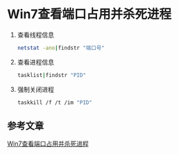 # Win7查看端口占用并杀死进程

1. 查看线程信息

   ```sh
   netstat -ano|findstr "端口号"
   ```

2. 查看进程信息

   ```sh
   tasklist|findstr "PID"
   ```

3. 强制关闭进程

   ```sh
   taskkill /f /t /im "PID"
   ```

   



## 参考文章

[Win7查看端口占用并杀死进程](https://blog.csdn.net/MAOZEXIJR/article/details/85053695)

